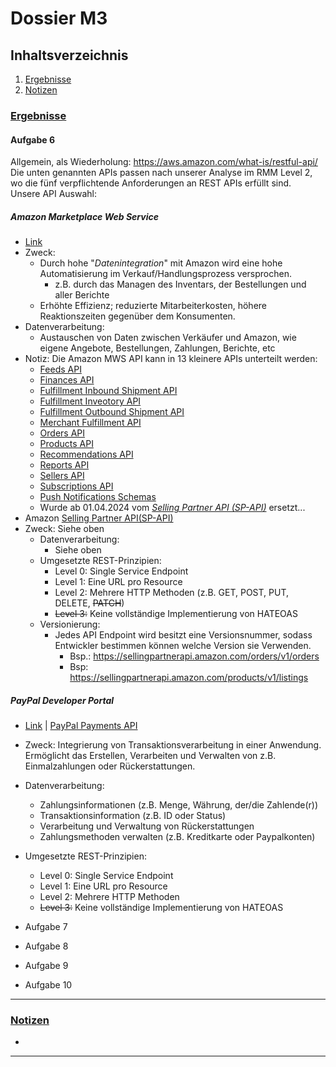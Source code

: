 # Dossier M3

## Inhaltsverzeichnis

1. [Ergebnisse](#uergebnisseu)
2. [Notizen](#unotizenu)

### <u>Ergebnisse</u>

#### Aufgabe 6

Allgemein, als Wiederholung: https://aws.amazon.com/what-is/restful-api/
Die unten genannten APIs passen nach unserer Analyse im RMM Level 2, wo die fünf verpflichtende Anforderungen an REST APIs erfüllt sind.<br>Unsere API Auswahl:


##### Amazon Marketplace Web Service
- [Link](https://docs.developer.amazonservices.com/en_UK/dev_guide/index.html)
- Zweck:
  - Durch hohe "<i>Datenintegration</i>" mit Amazon wird eine hohe Automatisierung im Verkauf/Handlungsprozess
	versprochen.
	  - z.B. durch das Managen des Inventars, der Bestellungen und aller Berichte
  - Erhöhte Effizienz; reduzierte Mitarbeiterkosten, höhere Reaktionszeiten gegenüber dem Konsumenten.
- Datenverarbeitung:
  - Austauschen von Daten zwischen Verkäufer und Amazon, wie eigene Angebote, Bestellungen, Zahlungen,
	Berichte, etc
- Notiz: Die Amazon MWS API kann in 13 kleinere APIs unterteilt werden:
  - [Feeds API](https://docs.developer.amazonservices.com/en_UK/feeds/Feeds_Overview.html)
  - [Finances API](https://docs.developer.amazonservices.com/en_UK/finances/Finances_Overview.html)
  - [Fulfillment Inbound Shipment API](https://docs.developer.amazonservices.com/en_UK/fba_inbound/FBAInbound_Overview.html)
  - [Fulfillment Inveotory API](https://docs.developer.amazonservices.com/en_UK/fba_inventory/FBAInventory_Overview.html)
  - [Fulfillment Outbound Shipment API](https://docs.developer.amazonservices.com/en_UK/fba_outbound/FBAOutbound_Overview.html)
  - [Merchant Fulfillment API](https://docs.developer.amazonservices.com/en_UK/merch_fulfill/MerchFulfill_Overview.html)
  - [Orders API](https://docs.developer.amazonservices.com/en_UK/orders-2013-09-01/Orders_Overview.html)
  - [Products API](https://docs.developer.amazonservices.com/en_UK/products/Products_Overview.html)
  - [Recommendations API](https://docs.developer.amazonservices.com/en_UK/recommendations/Recommendations_Overview.html)
  - [Reports API](https://docs.developer.amazonservices.com/en_UK/reports/Reports_Overview.html)
  - [Sellers API](https://docs.developer.amazonservices.com/en_UK/sellers/Sellers_Overview.html)
  - [Subscriptions API](https://docs.developer.amazonservices.com/en_UK/subscriptions/Subscriptions_Overview.html)
  - [Push Notifications Schemas](https://docs.developer.amazonservices.com/en_UK/notifications/Notifications_Overview.html)
  - Wurde ab 01.04.2024 vom <i>[Selling Partner API (SP-API)](https://developer.amazonservices.com/)</i>
	ersetzt...
- Amazon [Selling Partner API(SP-API)](https://developer-docs.amazon.com/sp-api/docs/what-is-the-selling-partner-api)
- Zweck: Siehe oben
  - Datenverarbeitung:
	  - Siehe oben
  - Umgesetzte REST-Prinzipien:
	  - Level 0: Single Service Endpoint
	  - Level 1: Eine URL pro Resource
	  - Level 2: Mehrere HTTP Methoden (z.B. GET, POST, PUT, DELETE, ~~PATCH~~)
	  - ~~Level 3:~~ Keine vollständige Implementierung von HATEOAS
  - Versionierung:
	  - Jedes API Endpoint wird besitzt eine Versionsnummer, sodass Entwickler bestimmen können welche Version sie Verwenden.
		- Bsp.: https://sellingpartnerapi.amazon.com/orders/v1/orders
		- Bsp: https://sellingpartnerapi.amazon.com/products/v1/listings
##### PayPal Developer Portal
- [Link](https://developer.paypal.com/api/rest/) | [PayPal Payments API](https://developer.paypal.com/docs/api/payments/v1/)
- Zweck: Integrierung von Transaktionsverarbeitung in einer Anwendung. Ermöglicht das Erstellen, Verarbeiten und Verwalten von z.B. Einmalzahlungen oder Rückerstattungen.
- Datenverarbeitung:
  - Zahlungsinformationen (z.B. Menge, Währung, der/die Zahlende(r))
  - Transaktionsinformation (z.B. ID oder Status)
  - Verarbeitung und Verwaltung von Rückerstattungen
  - Zahlungsmethoden verwalten (z.B. Kreditkarte oder Paypalkonten)
- Umgesetzte REST-Prinzipien:
  - Level 0: Single Service Endpoint
  - Level 1: Eine URL pro Resource
  - Level 2: Mehrere HTTP Methoden
  - ~~Level 3:~~ Keine vollständige Implementierung von HATEOAS
  
- Aufgabe 7
- Aufgabe 8
- Aufgabe 9
- Aufgabe 10

<hr>

### <u>Notizen</u>
- 

<hr>
